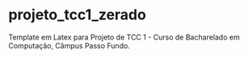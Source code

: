 # projeto_tcc1_zerado
Template em Latex para Projeto de TCC 1 - Curso de Bacharelado em Computação, Câmpus Passo Fundo.
